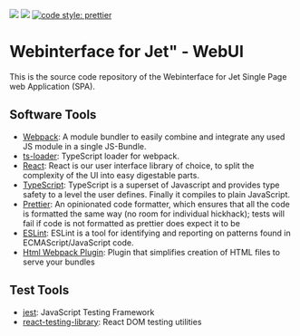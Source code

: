 [![](https://github.com/HBM/jet-edit/workflows/Continuous%20Integration/badge.svg)](https://github.com/HBM/jet-edit/actions?query=workflow%3A%22Continuous+Integration%22) [![](https://github.com/HBM/jet-edit/workflows/Continuous%20Integration/badge.svg?event=pull_request)](https://github.com/HBM/jet-edit/actions?query=workflow%3A%22Continuous+Integration%22)
[![code style: prettier](https://img.shields.io/badge/code_style-prettier-ff69b4.svg)](https://github.com/prettier/prettier)


# Webinterface for Jet" - WebUI

This is the source code repository of the Webinterface for Jet Single Page web Application (SPA).

## Software Tools

- [Webpack](https://webpack.js.org/): A module bundler to easily combine and integrate any used JS module in a single JS-Bundle.
- [ts-loader](https://github.com/TypeStrong/ts-loader): TypeScript loader for webpack.
- [React](https://reactjs.org/): React is our user interface library of choice, to split the complexity of the UI into easy digestable parts.
- [TypeScript](https://www.typescriptlang.org/): TypeScript is a superset of Javascript and provides type safety to a level the user defines. Finally it compiles to plain JavaScript.
- [Prettier](https://prettier.io/): An opinionated code formatter, which ensures that all the code is formatted the same way (no room for individual hickhack); tests will fail if code is not formatted as prettier does expect it to be
- [ESLint](https://eslint.org/): ESLint is a tool for identifying and reporting on patterns found in ECMAScript/JavaScript code.
- [Html Webpack Plugin](https://github.com/jantimon/html-webpack-plugin): Plugin that simplifies creation of HTML files to serve your bundles

## Test Tools

- [jest](https://jestjs.io/): JavaScript Testing Framework
- [react-testing-library](https://github.com/kentcdodds/react-testing-library): React DOM testing utilities
